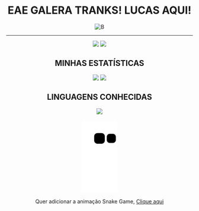 <div align="center">

# **EAE GALERA TRANKS! LUCAS AQUI!**

![B](https://user-images.githubusercontent.com/81196630/189792471-15e3673c-dc79-443c-8d98-b488fc4fbe63.gif)

<hr>

<a href="https://www.instagram.com/_lucashcoliveira/" target="_blank"><img src="https://img.shields.io/badge/-Instagram-%23E4405F ?style=for-the-badge&logo=instagram&logoColor=white" target="_blank"></a> <a href="https://www.linkedin.com/in/lucas-henrique-9a557620b/" target="_blank"><img src="https://img.shields.io/badge/linkedin-%230077B5.svg?style=for-the-badge&logo=linkedin&logoColor=white" target="_blank"></a> 

## MINHAS ESTATÍSTICAS
<img height="170em" src="https://github-readme-stats.vercel.app/api?username=LucasHCOliveira7&show_icons=true&theme=dark"/>
<img height="170em" src="https://github-readme-stats.vercel.app/api/top-langs/?username=LucasHCOliveira7&layout=compact&langs_count=7&theme=dark"/>

## LINGUAGENS CONHECIDAS
<img src="https://img.shields.io/badge/python-3670A0?style=for-the-badge&logo=python&logoColor=ffdd54" target="_blank"></a>

![snake gif](https://github.com/LucasHCOliveira7/LucasHCOliveira7/blob/output/github-contribution-grid-snake.svg)

Quer adicionar a animação Snake Game, [Clique aqui](https://www.youtube.com/watch?v=JywQJ2qHfPg)

</div>
